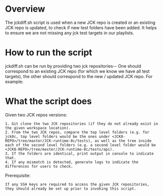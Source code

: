 # Overview 

The jckdiff.sh script is used when a new JCK repo is created or an existing JCK repo is updated, to check if new test folders have been added. It helps to ensure we are not missing any jck test targets in our playlists.

# How to run the script

jckdiff.sh can be run by providing two jck repositories-- One should correspond to an existing JCK repo (for which we know we have all test targets), the other should correspond to the new / updated JCK repo. For example: 


# What the script does 

Given two JCK repos versions: 


```
1. Git clone the two JCK repositories (if they do not already exist in the given workspace location). 
2. From the two JCK repos, compare the top level folders (e.g. for jck8c, top level folders would be the ones under <JCK8-REPO>/tree/master/JCK-runtime-8c/tests), as well as the tree inside each of the second level folders (e.g. a second level folder would be <JCK8-REPO>/tree/master/JCK-runtime-8c/tests/api). 
3. If the folders are identical, print output in console to indicate that. 
4. If any mismatch is detected, generate logs to indicate the differences for users to check. 

```

Prerequisite: 

```
If any SSH keys are required to access the given JCK repositories, they should already be set up prior to invoking this script. 

```